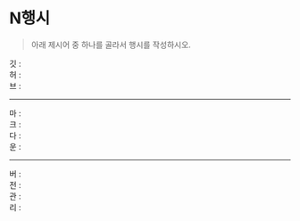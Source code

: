 # N행시
> 아래 제시어 중 하나를 골라서 행시를 작성하시오.

깃 :  
허 :  
브 :  

---

마 :  
크 :  
다 :  
운 :  

---

버 :  
전 :  
관 :  
리 :  

